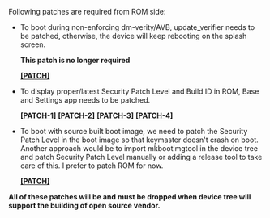 Following patches are required from ROM side:

- To boot during non-enforcing dm-verity/AVB, update_verifier needs to be patched, otherwise, the device will keep rebooting on the splash screen.

  **This patch is no longer required**

  **[[PATCH]](http://gerrit.aospextended.com/c/AospExtended/platform_bootable_recovery/+/693)**

- To display proper/latest Security Patch Level and Build ID in ROM, Base and Settings app needs to be patched.

   **[[PATCH-1]](http://gerrit.aospextended.com/c/AospExtended/platform_frameworks_base/+/364)** **[[PATCH-2]](http://gerrit.aospextended.com/c/AospExtended/platform_frameworks_base/+/365)** **[[PATCH-3]](http://gerrit.aospextended.com/c/AospExtended/platform_packages_apps_Settings/+/376)** **[[PATCH-4]](http://gerrit.aospextended.com/c/AospExtended/platform_packages_apps_Settings/+/377)**

- To boot with source built boot image, we need to patch the Security Patch Level in the boot image so that keymaster doesn't crash on boot. Another approach would be to import mkbootimgtool in the device tree and patch Security Patch Level manually or adding a release tool to take care of this. I prefer to patch ROM for now.

  **[[PATCH]](http://gerrit.aospextended.com/c/AospExtended/platform_build/+/802)**

**All of these patches will be and must be dropped when device tree will support the building of open source vendor.**

